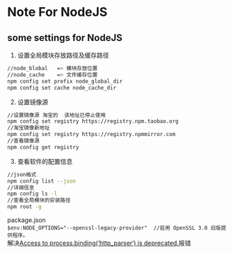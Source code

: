 # Note For NodeJS
## some settings for NodeJS
1. 设置全局模块存放路径及缓存路径
```BASH
//node_blobal   => 模块存放位置
//node_cache    => 文件缓存位置
npm config set prefix node_global_dir
npm config set cache node_cache_dir
```
2. 设置镜像源
```BASH
//设置镜像源 淘宝的  该地址已停止使用
npm config set registry https://registry.npm.taobao.org
//淘宝镜像新地址
npm config set registry https://registry.npmmirror.com
//查看镜像源
npm config get registry
```
3. 查看软件的配置信息
```BASH
//json格式
npm config list --json
//详细信息
npm config ls -l
//查看全局模块的安装路径
npm root -g
```

package.json  
`$env:NODE_OPTIONS="--openssl-legacy-provider"  //启用 OpenSSL 3.0 旧版提供程序。`  
解决[Access to process.binding(‘http_parser‘) is deprecated.](https://blog.csdn.net/Januea/article/details/131225739)报错
